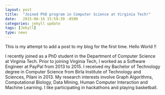 ```yaml
---
layout: post
title:  "Joined PhD program in Computer Science at Virginia Tech!"
date:   2015-08-16 15:59:39 -0500
categories: jekyll update
tags: [Jekyll]
type: news
---
```

This is my attempt to add a post to my blog for the first time. Hello World !!

I recently joined as a PhD student in the Department of Computer Science at Virginia Tech. Prior to joining Virginia Tech, I worked as a Software Engineer at PayPal from 2013 to 2015. I received my Bachelor of Technology degree in Computer Science from Birla Institute of Technology and Sciences, Pilani in 2013. My research interests involve Graph Algorithms, Computational Biology, Data Mining, Human Computer Interaction and Machine Learning. I like participating in hackathons and playing basketball.

